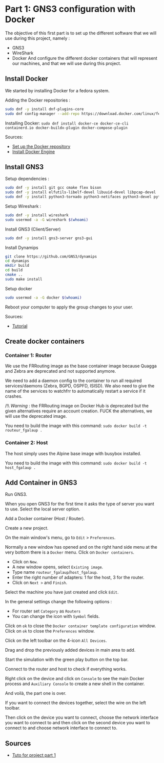 # Part 1: GNS3 configuration with Docker

The objective of this first part is to set up the different software that we will use during this project, namely : 
- GNS3
- WireShark
- Docker
And configure the different docker containers that will represent our machines, and that we will use during this project.

## Install Docker

We started by installing Docker for a fedora system.

Adding the Docker repositories :
```bash
sudo dnf -y install dnf-plugins-core
sudo dnf config-manager --add-repo https://download.docker.com/linux/fedora/docker-ce.repo
```

Installing Docker:
`sudo dnf install docker-ce docker-ce-cli containerd.io docker-buildx-plugin docker-compose-plugin`

Sources:
 - [Set up the Docker repository](https://docs.docker.com/engine/install/fedora/#set-up-the-repository)
 - [Install Docker Engine](https://docs.docker.com/engine/install/fedora/#install-docker-engine)

## Install GNS3

Setup dependencies :
```bash
sudo dnf -y install git gcc cmake flex bison
sudo dnf -y install elfutils-libelf-devel libuuid-devel libpcap-devel
sudo dnf -y install python3-tornado python3-netifaces python3-devel python-pip python3-setuptools python3-PyQt4 python3-zmq
```

Setup Wireshark :
```bash
sudo dnf -y install wireshark
sudo usermod -a -G wireshark $(whoami)
```

Install GNS3 (Client/Server)
```bash
sudo dnf -y install gns3-server gns3-gui
```

Install Dynamips
```bash
git clone https://github.com/GNS3/dynamips
cd dynamips
mkdir build
cd build
cmake ..
sudo make install
```

Setup docker
```bash
sudo usermod -a -G docker $(whoami)
```

Reboot your computer to apply the group changes to your user.

Sources:
 - [Tutorial](https://computingforgeeks.com/how-to-install-gns3-on-fedora-linux/)

## Create docker containers

### Container 1: Router

We use the FRRouting image as the base container image because Quagga and Zebra are deprecated and not supported anymore.

We need to add a daemon config to the container to run all required services/daemons (Zebra, BGPD, OSPFD, ISISD).
We also need to give the name of the services to watchfrr to automatically restart a service if it crashes.

/!\ *Warning* : the FRRouting image on Docker Hub is deprecated but the given alternatives require an account creation.
FUCK the alternatives, we will use the deprecated image.

You need to build the image with this command:
`sudo docker build -t routeur_fgalaup .`

### Container 2: Host

The host simply uses the Alpine base image with busybox installed.

You need to build the image with this command:
`sudo docker build -t host_fgalaup .`

## Add Container in GNS3

Run GNS3.

When you open GNS3 for the first time it asks the type of server you want to use. Select the local server option.

Add a Docker container (Host / Router).

Create a new project.

On the main window's menu, go to `Edit` > `Preferences`.

Normally a new window has opened and on the right hand side menu at the very bottom there is a `Docker` menu. Click on `Docker containers`.

 - Click on `New`.
 - A new window opens, select `Existing image`.
 - Type name `routeur_fgalaup`/`host_fgalaup`.
 - Enter the right number of adapters: 1 for the host, 3 for the router.
 - Click on `Next >` and `Finish`.

Select the machine you have just created and click `Edit`.

In the general settings change the following options :
 - For router set `Category` as `Routers`
 - You can change the icon with `Symbol` fields.

Click on `ok` to close the `Docker container template configuration` window.
Click on `ok` to close the `Preferences` window.

Click on the left toolbar on the 4-icon `All Devices`.

Drag and drop the previously added devices in main area to add.

Start the simulation with the green play button on the top bar.

Connect to the router and host to check if everything works.

Right click on the device and click on `Console` to see the main Docker process and `Auxiliary Console` to create a new shell in the container.

And voilà, the part one is over.

If you want to connect the devices together, select the wire on the left toolbar.

Then click on the device you want to connect, choose the network interface you want to connect to and then click on the second device you want to connect to and choose network interface to connect to.

## Sources
 - [Tuto for project part 1](https://www.youtube.com/watch?v=D4nk5VSUelg)
